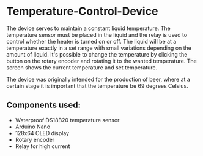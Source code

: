 # Temperature-Control-Device

The device serves to maintain a constant liquid temperature. The temperature sensor must be placed in the liquid and the relay is used to control whether the heater is turned on or off. The liquid will be at a temperature exactly in a set range with small variations depending on the amount of liquid. It's possible to change the temperature by clicking the button on the rotary encoder and rotating it to the wanted temperature. The screen shows the current temperature and set temperature.

The device was originally intended for the production of beer, where at a certain stage it is important that the temperature be 69 degrees Celsius.

## Components used:
- Waterproof DS18B20 temperature sensor
- Arduino Nano
- 128x64 OLED display
- Rotary encoder
- Relay for high current
